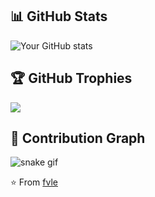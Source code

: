 ## 📊 GitHub Stats
![Your GitHub stats](https://github-readme-stats.vercel.app/api?username=fvle&show_icons=true&theme=radical)

## 🏆 GitHub Trophies
![](https://github-profile-trophy.vercel.app/?username=fvle&theme=radical&no-frame=false&no-bg=true&margin-w=4)

## 🐍 Contribution Graph
![snake gif](https://github.com/fvle/fvle/blob/output/github-contribution-grid-snake.gif)

⭐️ From [fvle](https://github.com/fvle)
